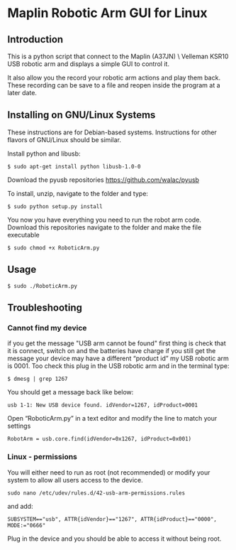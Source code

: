 # Maplin Robotic Arm GUI for Linux
## Introduction
This is a python script that connect to the Maplin (A37JN) \ Velleman KSR10 USB robotic arm and displays a simple GUI to control it.

It also allow you the record your robotic arm actions and play them back. These recording can be save to a file and reopen inside the program at a later date.
## Installing on GNU/Linux Systems
These instructions are for Debian-based systems. Instructions for other flavors of GNU/Linux should be similar.

Install python and libusb:

    $ sudo apt-get install python libusb-1.0-0

Download the pyusb repositories https://github.com/walac/pyusb 

To install, unzip, navigate to the folder and type:

    $ sudo python setup.py install

You now you have everything you need to run the robot arm code. Download this repositories navigate to the folder and make the file executable

    $ sudo chmod +x RoboticArm.py

## Usage 

    $ sudo ./RoboticArm.py

## Troubleshooting
### Cannot find my device
if you get the message "USB arm cannot be found" first thing is check that it is connect, switch on and the batteries have charge
if you still get the message your device may have a different “product id” my USB robotic arm is 0001. Too check this plug in the USB robotic arm and in the terminal type: 

	$ dmesg | grep 1267
    
You should get a message back like below:

	usb 1-1: New USB device found. idVendor=1267, idProduct=0001
    
Open “RoboticArm.py” in a text editor and modify the line to match your settings

	RobotArm = usb.core.find(idVendor=0x1267, idProduct=0x001)

### Linux - permissions

You will either need to run as root (not recommended) or modify your system to allow all users access to the device.

    sudo nano /etc/udev/rules.d/42-usb-arm-permissions.rules

and add:

    SUBSYSTEM=="usb", ATTR{idVendor}=="1267", ATTR{idProduct}=="0000", MODE:="0666"

Plug in the device and you should be able to access it without being root.
